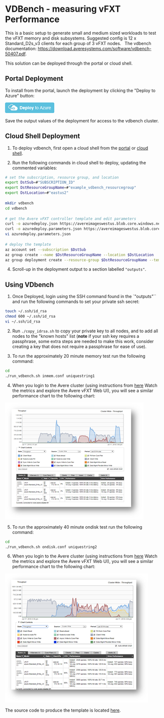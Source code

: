 # VDBench - measuring vFXT Performance

This is a basic setup to generate small and medium sized workloads to test the vFXT memory and disk subsystems.
Suggested config is 12 x Standard_D2s_v3 clients for each group of 3 vFXT nodes.
 
The vdbench documentation: <a href="https://download.averesystems.com/software/vdbench-50407.pdf" target="_blank">https://download.averesystems.com/software/vdbench-50407.pdf</a>.

This solution can be deployed through the portal or cloud shell.

## Portal Deployment

To install from the portal, launch the deployment by clicking the "Deploy to Azure" button:

<a href="https://portal.azure.com/#create/Microsoft.Template/uri/https%3A%2F%2Favereimageswestus.blob.core.windows.net%2Fgithubcontent%2Fsrc%2Fvdbench%2Fvdbench-azuredeploy.json" target="_blank">
<img src="https://raw.githubusercontent.com/Azure/azure-quickstart-templates/master/1-CONTRIBUTION-GUIDE/images/deploytoazure.png"/>
</a>

Save the output values of the deployment for access to the vdbench cluster.

## Cloud Shell Deployment

1. To deploy vdbench, first open a cloud shell from the [portal](http://portal.azure.com) or [cloud shell](https://shell.azure.com/).

2. Run the following commands in cloud shell to deploy, updating the commented variables:

```bash
# set the subscription, resource group, and location
export DstSub=#"SUBSCRIPTION_ID"
export DstResourceGroupName=#"example_vdbench_resourcegroup"
export DstLocation=#"eastus2"

mkdir vdbench
cd vdbench

# get the Avere vFXT controller template and edit parameters
curl -o azuredeploy.json https://avereimageswestus.blob.core.windows.net/githubcontent/src/vdbench/vdbench-azuredeploy.json
curl -o azuredeploy.parameters.json https://avereimageswestus.blob.core.windows.net/githubcontent/src/vdbench/vdbench-azuredeploy.parameters.json
vi azuredeploy.parameters.json

# deploy the template
az account set --subscription $DstSub
az group create --name $DstResourceGroupName --location $DstLocation
az group deployment create --resource-group $DstResourceGroupName --template-file azuredeploy.json --parameters @azuredeploy.parameters.json
```

4. Scroll-up in the deployment output to a section labelled `"outputs"`.

## Using VDbench

1. Once Deployed, login using the SSH command found in the `"outputs"`` and run the following commands to set your private ssh secret:
```bash
touch ~/.ssh/id_rsa
chmod 600 ~/.ssh/id_rsa
vi ~/.ssh/id_rsa
```
	
2. Run `./copy_idrsa.sh` to copy your private key to all nodes, and to add all nodes to the "known hosts" list (**note** if your ssh key requires a passphrase, some extra steps are needed to make this work, consider creating a key that does not require a passphrase for ease of use).

3. To run the approximately 20 minute memory test run the following command:

```bash
cd
./run_vdbench.sh inmem.conf uniquestring1
```

4. When you login to the Avere cluster (using instructions from [here](using_the_vfxt.md#explore-the-avere-vfxt-web-ui) Watch the metrics and explore the Avere vFXT Web UI), you will see a similar performance chart to the following chart:

<img src="images/vdbench_inmem.png">

5. To run the approximately 40 minute ondisk test run the following command:

```bash
cd
./run_vdbench.sh ondisk.conf uniquestring2
```

6. When you login to the Avere cluster (using instructions from [here](using_the_vfxt.md#explore-the-avere-vfxt-web-ui) Watch the metrics and explore the Avere vFXT Web UI), you will see a similar performance chart to the following chart:

<img src="images/vdbench_ondisk.png">

The source code to produce the template is located [here](../src/vdbench).